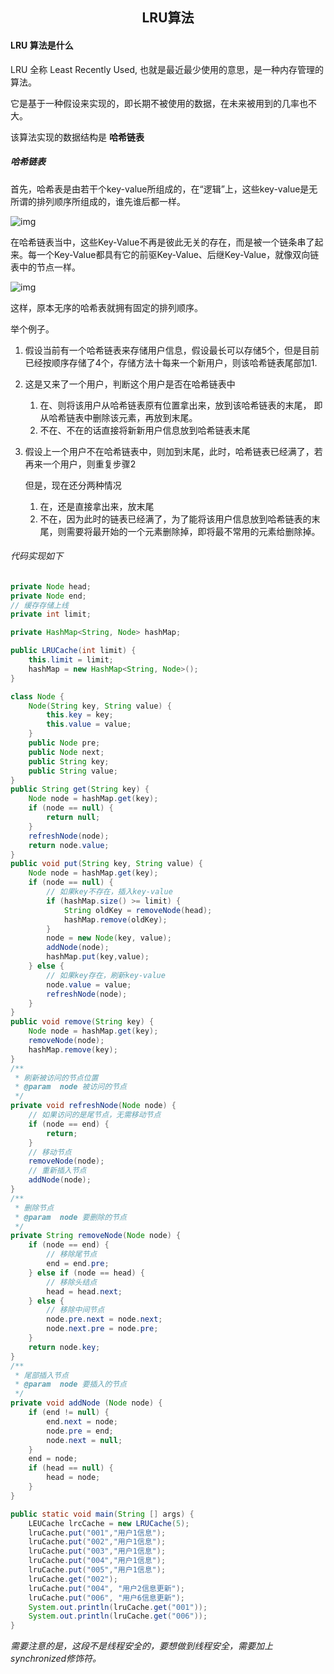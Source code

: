 <center><h2>LRU算法</h2></center>

#### LRU 算法是什么

LRU 全称 Least Recently Used, 也就是最近最少使用的意思，是一种内存管理的算法。

它是基于一种假设来实现的，即长期不被使用的数据，在未来被用到的几率也不大。

该算法实现的数据结构是 **哈希链表**



##### 哈希链表

首先，哈希表是由若干个key-value所组成的，在“逻辑”上，这些key-value是无所谓的排列顺序所组成的，谁先谁后都一样。

![img](https://mmbiz.qpic.cn/mmbiz_png/NtO5sialJZGpzr3eMdzxP8iawGvibB1dc8uA8sEzFj9LvfDtj8GG0h0d444S9oVGHvw8WSLpceyT1j7kRKT7lpicLw/640?wx_fmt=png&wxfrom=5&wx_lazy=1&wx_co=1)

在哈希链表当中，这些Key-Value不再是彼此无关的存在，而是被一个链条串了起来。每一个Key-Value都具有它的前驱Key-Value、后继Key-Value，就像双向链表中的节点一样。

![img](https://mmbiz.qpic.cn/mmbiz_png/NtO5sialJZGpzr3eMdzxP8iawGvibB1dc8uOBxcqEUTZce68tYHHC4Mbt6VbZFlGfzKXqoWzxxKhuglf4x2KiaN4Lw/640?wx_fmt=png&wxfrom=5&wx_lazy=1&wx_co=1)

这样，原本无序的哈希表就拥有固定的排列顺序。



举个例子。

1. 假设当前有一个哈希链表来存储用户信息，假设最长可以存储5个，但是目前已经按顺序存储了4个，存储方法十每来一个新用户，则该哈希链表尾部加1.

2. 这是又来了一个用户，判断这个用户是否在哈希链表中

   1. 在、则将该用户从哈希链表原有位置拿出来，放到该哈希链表的末尾， 即从哈希链表中删除该元素，再放到末尾。
   2. 不在、不在的话直接将新新用户信息放到哈希链表末尾

3. 假设上一个用户不在哈希链表中，则加到末尾，此时，哈希链表已经满了，若再来一个用户，则重复步骤2

   但是，现在还分两种情况

   1. 在，还是直接拿出来，放末尾
   2. 不在，因为此时的链表已经满了，为了能将该用户信息放到哈希链表的末尾，则需要将最开始的一个元素删除掉，即将最不常用的元素给删除掉。



###### 代码实现如下

```java
private Node head;
private Node end;
// 缓存存储上线
private int limit;

private HashMap<String, Node> hashMap;

public LRUCache(int limit) {
    this.limit = limit;
    hashMap = new HashMap<String, Node>();
}

class Node {
    Node(String key, String value) {
        this.key = key;
        this.value = value;
    }
    public Node pre;
    public Node next;
    public String key;
    public String value;
}
public String get(String key) {
    Node node = hashMap.get(key);
    if (node == null) {
        return null;
    }
    refreshNode(node);
    return node.value;
}
public void put(String key, String value) {
    Node node = hashMap.get(key);
    if (node == null) {
        // 如果key不存在，插入key-value
        if (hashMap.size() >= limit) {
            String oldKey = removeNode(head);
            hashMap.remove(oldKey);
        }
        node = new Node(key, value);
        addNode(node);
        hashMap.put(key,value);
    } else {
        // 如果key存在，刷新key-value
        node.value = value;
        refreshNode(node);
    }
}
public void remove(String key) {
    Node node = hashMap.get(key);
    removeNode(node);
    hashMap.remove(key);
}
/**
 * 刷新被访问的节点位置
 * @param  node 被访问的节点
 */
private void refreshNode(Node node) {
    // 如果访问的是尾节点，无需移动节点
    if (node == end) {
        return;
    }
    // 移动节点
    removeNode(node);
    // 重新插入节点
    addNode(node);
}
/**
 * 删除节点
 * @param  node 要删除的节点
 */
private String removeNode(Node node) {
    if (node == end) {
        // 移除尾节点
        end = end.pre;
    } else if (node == head) {
        // 移除头结点
        head = head.next;
    } else {
        // 移除中间节点
        node.pre.next = node.next;
        node.next.pre = node.pre;
    }
    return node.key;
}
/**
 * 尾部插入节点
 * @param  node 要插入的节点
 */
private void addNode (Node node) {
    if (end != null) {
        end.next = node;
        node.pre = end;
        node.next = null;
    }
    end = node;
    if (head == null) {
        head = node;
    }
}

public static void main(String [] args) {
    LEUCache lrcCache = new LRUCache(5);
    lruCache.put("001","用户1信息");
    lruCache.put("002","用户1信息");
    lruCache.put("003","用户1信息");
    lruCache.put("004","用户1信息");
    lruCache.put("005","用户1信息");
    lruCache.get("002");
    lruCache.put("004", "用户2信息更新");
    lruCache.put("006", "用户6信息更新");
    System.out.println(lruCache.get("001"));
    System.out.println(lruCache.get("006"));
}
```



*需要注意的是，这段不是线程安全的，要想做到线程安全，需要加上synchronized修饰符。*